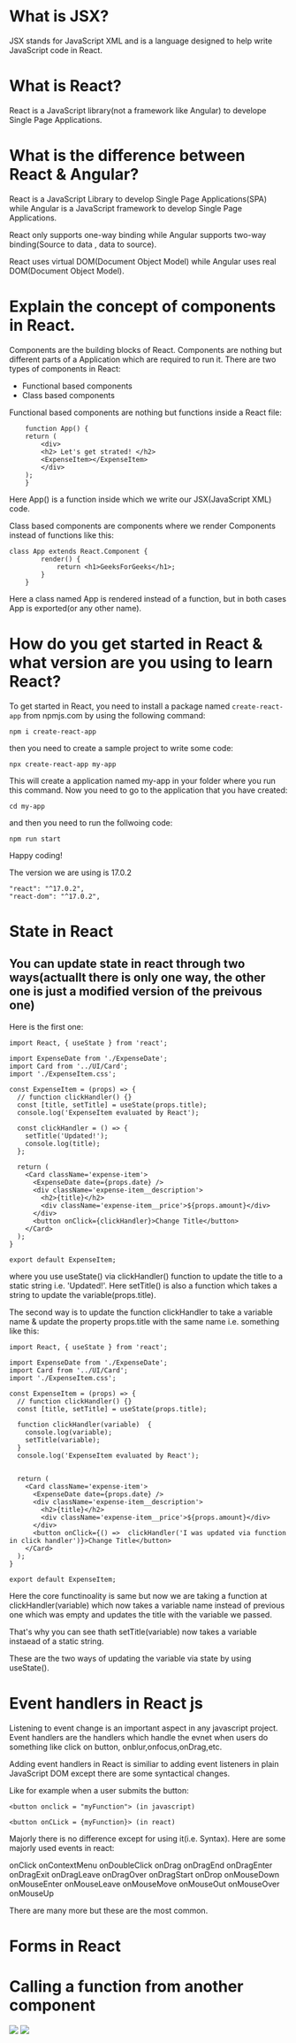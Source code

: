 # What is JSX?

JSX stands for JavaScript XML and is a language designed to help write JavaScript code in React.

# What is React?

React is a JavaScript library(not a framework like Angular) to develope Single Page Applications.

# What is the difference between React & Angular?

React is a JavaScript Library to develop Single Page Applications(SPA) while Angular is a JavaScript framework to develop Single Page Applications.

React only supports one-way binding while Angular supports two-way binding(Source to data , data to source).

React uses virtual DOM(Document Object Model) while Angular uses real DOM(Document Object Model).

# Explain the concept of components in React.

Components are the building blocks of React. Components are nothing but different parts of a Application which are required to run it. There are two types of components in React:

- Functional based components
- Class based components


Functional based components are nothing but functions inside a React file:
  
```
    function App() {
    return (
        <div>
        <h2> Let's get strated! </h2>
        <ExpenseItem></ExpenseItem>
        </div>
    );
    }
```

Here App() is a function inside which we write our JSX(JavaScript XML) code.

Class based components are components where we render Components instead of functions like this:

```
class App extends React.Component {
        render() {
            return <h1>GeeksForGeeks</h1>;
        }
    }
```

    

Here a class named App is rendered instead of a function, but in both cases App is exported(or any other name).

# How do you get started in React & what version are you using to learn React?

To get started in React, you need to install a package named ```create-react-app``` from npmjs.com by using the following command:

```
npm i create-react-app
```

then you need to create a sample project to write some code:

```
npx create-react-app my-app
```

This will create a application named my-app in your folder where you run this command. Now you need to go to the application that you have created:

```
cd my-app
```

and then you need to run the follwoing code:

```
npm run start
```

Happy coding!

The version we are using is 17.0.2

```
"react": "^17.0.2",
"react-dom": "^17.0.2",
```

# State in React

## You can update state in react through two ways(actuallt there is only one way, the other one is just a modified version of the preivous one)

Here is the first one:

```
import React, { useState } from 'react';

import ExpenseDate from './ExpenseDate';
import Card from '../UI/Card';
import './ExpenseItem.css';

const ExpenseItem = (props) => {
  // function clickHandler() {}
  const [title, setTitle] = useState(props.title);
  console.log('ExpenseItem evaluated by React');
  
  const clickHandler = () => {
    setTitle('Updated!');
    console.log(title);
  };

  return (
    <Card className='expense-item'>
      <ExpenseDate date={props.date} />
      <div className='expense-item__description'>
        <h2>{title}</h2>
        <div className='expense-item__price'>${props.amount}</div>
      </div>
      <button onClick={clickHandler}>Change Title</button>
    </Card>
  );
}

export default ExpenseItem;

```

where you use useState() via clickHandler() function to update the title to a static string i.e. 'Updated!'. Here setTitle() is also a function which takes a string to update the variable(props.title).

The second way is to update the function clickHandler to take a variable name & update the property props.title with the same name i.e. something like this:

```
import React, { useState } from 'react';

import ExpenseDate from './ExpenseDate';
import Card from '../UI/Card';
import './ExpenseItem.css';

const ExpenseItem = (props) => {
  // function clickHandler() {}
  const [title, setTitle] = useState(props.title);

  function clickHandler(variable)  {
    console.log(variable);
    setTitle(variable);
  }
  console.log('ExpenseItem evaluated by React');
  

  return ( 
    <Card className='expense-item'>
      <ExpenseDate date={props.date} />
      <div className='expense-item__description'>
        <h2>{title}</h2>
        <div className='expense-item__price'>${props.amount}</div>
      </div>
      <button onClick={() =>  clickHandler('I was updated via function in click handler')}>Change Title</button>
    </Card>
  );
}

export default ExpenseItem;
```

Here the core functinoality is same but now we are taking a function at clickHandler(variable) which now takes a variable name instead of previous one which was empty and updates the title with the variable we passed.

That's why you can see thath setTitle(variable) now takes a variable instaead of a static string.

These are the two ways of updating the variable via state by using useState().

# Event handlers in React js

Listening to event change is an important aspect in any javascript project. Event handlers are the handlers which handle the evnet when users do something like click on button, onblur,onfocus,onDrag,etc.

Adding event handlers in React is similiar to adding event listeners in plain JavaScript DOM except there are some syntactical changes.

Like for example when a user submits the button:

```
<button onclick = "myFunction"> (in javascript)

<button onCLick = {myFunction}> (in react)
```

Majorly there is no difference except for using it(i.e. Syntax). Here are some majorly used events in react:

onClick 
onContextMenu 
onDoubleClick 
onDrag 
onDragEnd 
onDragEnter 
onDragExit
onDragLeave 
onDragOver 
onDragStart 
onDrop 
onMouseDown 
onMouseEnter 
onMouseLeave
onMouseMove 
onMouseOut 
onMouseOver 
onMouseUp

There are many more but these are the most common.

# Forms in React

# Calling a function from another component

![](IMG_20210707_160838.JPG)
![](IMG_20210707_160816.JPG)
